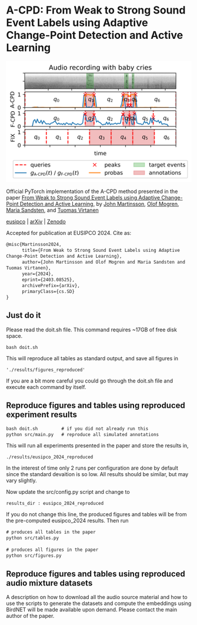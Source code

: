 # A-CPD: From Weak to Strong Sound Event Labels using Adaptive Change-Point Detection and Active Learning

![Figure 2](results/figures/figure_2.png)

Official PyTorch implementation of the A-CPD method presented in the paper [From Weak to Strong Sound Event Labels using Adaptive Change-Point Detection and Active Learning](https://arxiv.org/abs/2403.08525), by [John Martinsson](https://johnmartinsson.github.io), [Olof Mogren](https://mogren.one), [Maria Sandsten](https://www.maths.lu.se/english/research/staff/mariasandsten/), and [Tuomas Virtanen](https://homepages.tuni.fi/tuomas.virtanen/)

[eusipco](https://eurasip.org/Proceedings/Eusipco/Eusipco2024/pdfs/0000902.pdf) | [arXiv](https://arxiv.org/abs/2403.08525) | [Zenodo](https://zenodo.org/records/10811797)

Accepted for publication at EUSIPCO 2024. Cite as:

    @misc{Martinsson2024,
          title={From Weak to Strong Sound Event Labels using Adaptive Change-Point Detection and Active Learning}, 
          author={John Martinsson and Olof Mogren and Maria Sandsten and Tuomas Virtanen},
          year={2024},
          eprint={2403.08525},
          archivePrefix={arXiv},
          primaryClass={cs.SD}
    }

## Just do it
Please read the doit.sh file. This command requires ~17GB of free disk space.

    bash doit.sh

This will reproduce all tables as standard output, and save all figures in

    './results/figures_reproduced'

If you are a bit more careful you could go through the doit.sh file and execute each command by itself.

## Reproduce figures and tables using reproduced experiment results

    bash doit.sh         # if you did not already run this    
    python src/main.py   # reproduce all simulated annotations

This will run all experiments presented in the paper and store the results in,

    ./results/eusipco_2024_reproduced

In the interest of time only 2 runs per configuration are done by default since the standard devaition is so low. All results should be similar, but may vary slightly.

Now update the src/config.py script and change to

    results_dir : eusipco_2024_reproduced

If you do not change this line, the produced figures and tables will be from the pre-computed eusipco_2024 results. Then run

    # produces all tables in the paper
    python src/tables.py

    # produces all figures in the paper
    python src/figures.py

## Reproduce figures and tables using reproduced audio mixture datasets
A description on how to download all the audio source material and how to use the scripts to generate the datasets and compute the embeddings using BirdNET will be made available upon demand. Please contact the main author of the paper.
